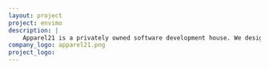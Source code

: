 ```yaml
---
layout: project
project: envimo
description: |
    Apparel21 is a privately owned software development house. We design and develop a range of web based applications specifically targeted for the fashion industry
company_logo: apparel21.png
project_logo:
---
```

